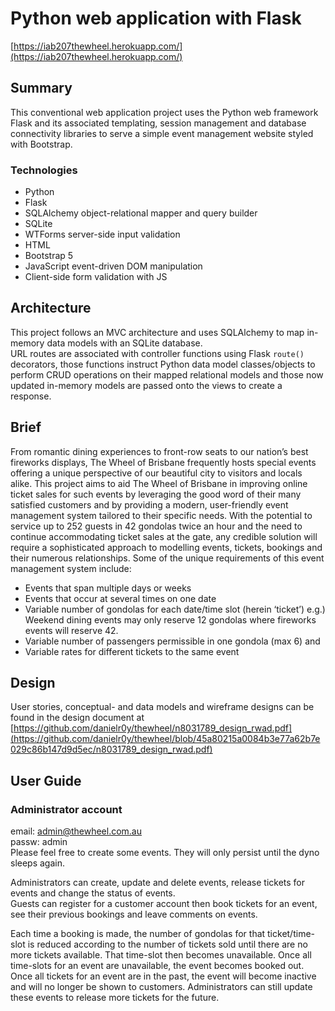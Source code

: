 # Python web application with Flask
[https://iab207thewheel.herokuapp.com/](https://iab207thewheel.herokuapp.com/)

## Summary
This conventional web application project uses the Python web framework Flask and its associated templating, session management and database connectivity libraries to serve a simple event management website styled with Bootstrap.

### Technologies
* Python
* Flask
* SQLAlchemy object-relational mapper and query builder
* SQLite
* WTForms server-side input validation
* HTML
* Bootstrap 5
* JavaScript event-driven DOM manipulation
* Client-side form validation with JS

## Architecture 
This project follows an MVC architecture and uses SQLAlchemy to map in-memory data models with an SQLite database.\
URL routes are associated with controller functions using Flask `route()` decorators, those functions instruct  Python data model classes/objects to perform CRUD operations on their mapped relational models and those now updated in-memory models are passed onto the views to create a response.

## Brief
From romantic dining experiences to front-row seats to our nation’s best fireworks displays, The Wheel of Brisbane frequently hosts special events offering a unique perspective of our beautiful city to visitors and locals alike. This project aims to aid The Wheel of Brisbane in improving online ticket sales for such events by leveraging the good word of their many satisfied customers and by providing a modern, user-friendly event management system tailored to their specific needs. With the potential to service up to 252 guests in 42 gondolas twice an hour and the need to continue accommodating ticket sales at the gate, any credible solution will require a sophisticated approach to modelling events, tickets, bookings and their numerous relationships. Some of the unique requirements of this event management system include:
* Events that span multiple days or weeks
* Events that occur at several times on one date
* Variable number of gondolas for each date/time slot (herein ‘ticket’) e.g.) Weekend dining events may only reserve 12 gondolas where fireworks events will reserve 42.
* Variable number of passengers permissible in one gondola (max 6) and
* Variable rates for different tickets to the same event

## Design
User stories, conceptual- and data models and wireframe designs can be found in the design document at [https://github.com/danielr0y/thewheel/n8031789_design_rwad.pdf](https://github.com/danielr0y/thewheel/blob/45a80215a0084b3e77a62b7e029c86b147d9d5ec/n8031789_design_rwad.pdf)

## User Guide
### Administrator account
email: admin@thewheel.com.au\
passw: admin\
Please feel free to create some events. They will only persist until the dyno sleeps again.

Administrators can create, update and delete events, release tickets for events and change the status of events.\
Guests can register for a customer account then book tickets for an event, see their previous bookings and leave comments on events.

Each time a booking is made, the number of gondolas for that ticket/time-slot is reduced according to the number of tickets sold until there are no more tickets available. That time-slot then becomes unavailable. Once all time-slots for an event are unavailable, the event becomes booked out.\
Once all tickets for an event are in the past, the event will become inactive and will no longer be shown to customers. Administrators can still update these events to release more tickets for the future.
